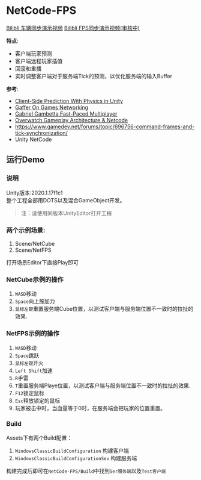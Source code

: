# NetCode-FPS
[Bilibli 车辆同步演示视频](https://www.bilibili.com/video/BV1TA411W7zt/)
[Bilibli FPS同步演示视频(审核中)](https://www.bilibili.com/video/BV1ih411k7bS/)

**特点**:
* 客户端玩家预测
* 客户端远程玩家插值
* 回滚和重播
* 实时调整客户端对于服务端Tick的预测，以优化服务端的输入Buffer

**参考**:
* [Client-Side Prediction With Physics in Unity](http://www.codersblock.org/blog/client-side-prediction-in-unity-2018)
* [Gaffer On Games Networking](https://gafferongames.com/tags/networking/)
* [Gabriel Gambetta Fast-Paced Multiplayer](https://www.gabrielgambetta.com/client-side-prediction-server-reconciliation.html)
* [Overwatch Gameplay Architecture & Netcode](https://www.youtube.com/watch?v=W3aieHjyNvw)
* https://www.gamedev.net/forums/topic/696756-command-frames-and-tick-synchronization/
* Unity NetCode

## 运行Demo

### 说明
Unity版本:2020.1.17f1c1  
整个工程全部用DOTS以及混合GameObject开发。

>注：请使用同版本UnityEditor打开工程
### 两个示例场景:
1. Scene/NetCube
2. Scene/NetFPS

打开场景Editor下直接Play即可

### NetCube示例的操作
1. `WASD`移动
2. `Space`向上施加力
3. `鼠标左键`重置服务端Cube位置，以测试客户端与服务端位置不一致时的拉扯的效果.

### NetFPS示例的操作
1. `WASD`移动
2. `Space`跳跃
3. `鼠标左键`开火
4. `Left Shift`加速
5. `R`手雷
6. `T`重置服务端Playe位置，以测试客户端与服务端位置不一致时的拉扯的效果.
7. `F12`锁定鼠标
8. `Esc`释放锁定的鼠标
9. 玩家被击中时，当血量等于0时，在服务端会把玩家的位置重置。

### Build

Assets下有两个Build配置：  
1. `WindowsClassicBuildConfiguration` 构建客户端
2. `WindowsClassicBuildConfigurationSev` 构建服务端

构建完成后即可在`NetCode-FPS/Build`中找到`Ser服务端`以及`Test客户端`
